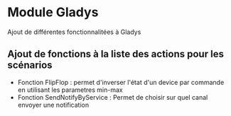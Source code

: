﻿# Module Gladys

Ajout de différentes fonctionnalitées à Gladys

## Ajout de fonctions à la liste des actions pour les scénarios

- Fonction FlipFlop : permet d'inverser l'état d'un device par commande en utilisant les parametres min-max
- Fonction SendNotifyByService : Permet de choisir sur quel canal envoyer une notification 
